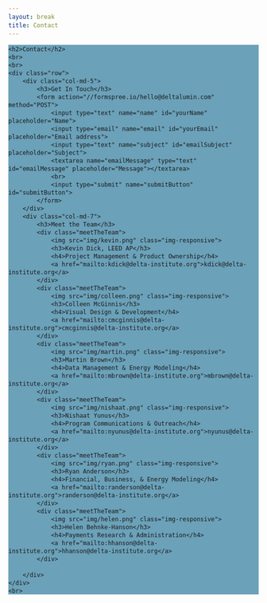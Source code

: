 ```yaml
---
layout: break
title: Contact
---
```

<div id="contact" class="section-break" style="background-color:#6ba1b9">
	
	<h2>Contact</h2>
	<br>
	<br>
	<div class="row">
		<div class="col-md-5">
			<h3>Get In Touch</h3>
			<form action="//formspree.io/hello@deltalumin.com" method="POST">
			    <input type="text" name="name" id="yourName" placeholder="Name">
			    <input type="email" name="email" id="yourEmail" placeholder="Email address">
			    <input type="text" name="subject" id="emailSubject" placeholder="Subject">
			    <textarea name="emailMessage" type="text" id="emailMessage" placeholder="Message"></textarea>
				<br>
				<input type="submit" name="submitButton" id="submitButton">
			</form>
		</div>
		<div class="col-md-7">
			<h3>Meet the Team</h3>
			<div class="meetTheTeam">
				<img src="img/kevin.png" class="img-responsive">
				<h3>Kevin Dick, LEED AP</h3>
				<h4>Project Management & Product Ownership</h4>
				<a href="mailto:kdick@delta-institute.org">kdick@delta-institute.org</a>
			</div>
			<div class="meetTheTeam">
				<img src="img/colleen.png" class="img-responsive">
				<h3>Colleen McGinnis</h3>
				<h4>Visual Design & Development</h4>
				<a href="mailto:cmcginnis@delta-institute.org">cmcginnis@delta-institute.org</a>
			</div>
			<div class="meetTheTeam">
				<img src="img/martin.png" class="img-responsive">
				<h3>Martin Brown</h3>
				<h4>Data Management & Energy Modeling</h4>
				<a href="mailto:mbrown@delta-institute.org">mbrown@delta-institute.org</a>
			</div>
			<div class="meetTheTeam">
				<img src="img/nishaat.png" class="img-responsive">
				<h3>Nishaat Yunus</h3>
				<h4>Program Communications & Outreach</h4>
				<a href="mailto:nyunus@delta-institute.org">nyunus@delta-institute.org</a>
			</div>
			<div class="meetTheTeam">
				<img src="img/ryan.png" class="img-responsive">
				<h3>Ryan Anderson</h3>
				<h4>Financial, Business, & Energy Modeling</h4>
				<a href="mailto:randerson@delta-institute.org">randerson@delta-institute.org</a>
			</div>
			<div class="meetTheTeam">
				<img src="img/helen.png" class="img-responsive">
				<h3>Helen Behnke-Hanson</h3>
				<h4>Payments Research & Administration</h4>
				<a href="mailto:hhanson@delta-institute.org">hhanson@delta-institute.org</a>
			</div>
			
		</div>
	</div>
	<br>
</div>

